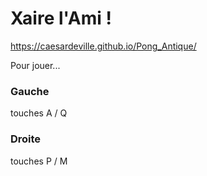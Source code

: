 # Xaire l'Ami !

https://caesardeville.github.io/Pong_Antique/

Pour jouer...

### Gauche
touches A / Q 
### Droite
touches P / M 
